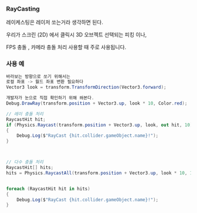 ### RayCasting

레이케스팅은 레이저 쏘는거라 생각하면 된다.

우리가 스크린 (2D) 에서 클릭시 3D 오브젝트 선택되는 피킹 이나, 

FPS 충돌 , 카메라 충돌 처리 사용할 때 주로 사용됩니다.



### 사용 예

```cs
바라보는 방향으로 쏘기 위해서는 
로컬 좌표 -> 월드 좌표 변환 필요하다
Vector3 look = transform.TransformDirection(Vector3.forward); 

개발자가 눈으로 직접 확인하기 위해 쏴본다.
Debug.DrawRay(transform.position + Vector3.up, look * 10, Color.red);

// 레이 충돌 처리
RaycastHit hit;
if (Physics.Raycast(transform.position + Vector3.up, look, out hit, 10))
{
    Debug.Log($"RayCast {hit.collider.gameObject.name}!");
}



// 다수 충돌 처리
RaycastHit[] hits;
hits = Physics.RaycastAll(transform.position + Vector3.up, look * 10, 10);


foreach (RaycastHit hit in hits)
{
    Debug.Log($"RayCast {hit.collider.gameObject.name}!");
}      
```

